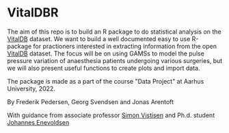 # VitalDBR
The aim of this repo is to build an R package to do statistical analysis on the [VitalDB](https://vitaldb.net/) dataset. We want to build a well documented easy to use R-package for practioners interested in extracting information from the open [VitalDB](https://vitaldb.net/) dataset. The focus will be on using GAMSs to model the pulse pressure variation of anaesthesia patients undergoing various surgeries, but we will also present useful functions to create plots and import data.  

The package is made as a part of the course "Data Project" at Aarhus University, 2022. 


By Frederik Pedersen, Georg Svendsen and Jonas Arentoft


With guidance from associate professor [Simon Vistisen](https://pure.au.dk/portal/da/persons/simon-tilma-vistisen(fbb332fc-fc77-4471-854f-304fe9bb6eaa).html) and Ph.d. student [Johannes Enevoldsen](https://pure.au.dk/portal/da/persons/johannes-enevoldsen(c31d233d-c018-4ce4-a8cf-0779ed2e4dae).html)
